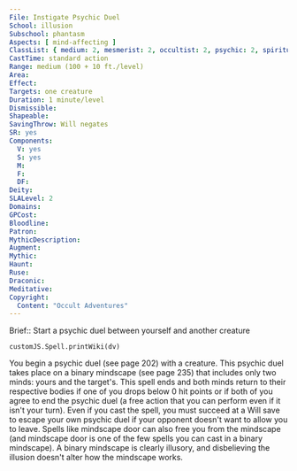 ```yaml
---
File: Instigate Psychic Duel
School: illusion
Subschool: phantasm
Aspects: [ mind-affecting ]
ClassList: { medium: 2, mesmerist: 2, occultist: 2, psychic: 2, spiritualist: 2 }
CastTime: standard action
Range: medium (100 + 10 ft./level)
Area: 
Effect: 
Targets: one creature
Duration: 1 minute/level
Dismissible: 
Shapeable: 
SavingThrow: Will negates
SR: yes
Components:
  V: yes
  S: yes
  M: 
  F: 
  DF: 
Deity: 
SLALevel: 2
Domains: 
GPCost: 
Bloodline: 
Patron: 
MythicDescription: 
Augment: 
Mythic: 
Haunt: 
Ruse: 
Draconic: 
Meditative: 
Copyright:
  Content: "Occult Adventures"
---
```

Brief:: Start a psychic duel between yourself and another creature

```dataviewjs
customJS.Spell.printWiki(dv)
```

You begin a psychic duel (see page 202) with a creature. This psychic duel takes place on a binary mindscape (see page 235) that includes only two minds: yours and the target's. This spell ends and both minds return to their respective bodies if one of you drops below 0 hit points or if both of you agree to end the psychic duel (a free action that you can perform even if it isn't your turn).  Even if you cast the spell, you must succeed at a Will save to escape your own psychic duel if your opponent doesn't want to allow you to leave. Spells like mindscape door can also free you from the mindscape (and mindscape door is one of the few spells you can cast in a binary mindscape). A binary mindscape is clearly illusory, and disbelieving the illusion doesn't alter how the mindscape works.
